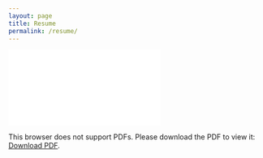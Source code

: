 ```yaml
---
layout: page
title: Resume
permalink: /resume/
---
```


<object data="Wayne_Liu_Resume.pdf" type="application/pdf" width="1000px" height="1000px">
    <embed src="Wayne_Liu_Resume.pdf">
        <p>This browser does not support PDFs. Please download the PDF to view it: <a href="Wayne_Liu_Resume.pdf">Download PDF</a>.</p>
    </embed>
</object>
